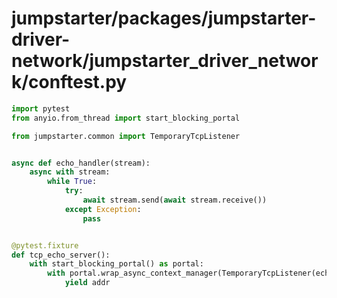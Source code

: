 # jumpstarter/packages/jumpstarter-driver-network/jumpstarter_driver_network/conftest.py

```python
import pytest
from anyio.from_thread import start_blocking_portal

from jumpstarter.common import TemporaryTcpListener


async def echo_handler(stream):
    async with stream:
        while True:
            try:
                await stream.send(await stream.receive())
            except Exception:
                pass


@pytest.fixture
def tcp_echo_server():
    with start_blocking_portal() as portal:
        with portal.wrap_async_context_manager(TemporaryTcpListener(echo_handler, local_host="127.0.0.1")) as addr:
            yield addr

```